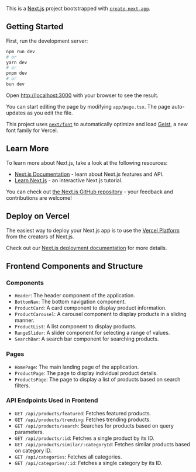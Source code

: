 This is a [Next.js](https://nextjs.org) project bootstrapped with [`create-next-app`](https://nextjs.org/docs/app/api-reference/cli/create-next-app).

## Getting Started

First, run the development server:

```bash
npm run dev
# or
yarn dev
# or
pnpm dev
# or
bun dev
```

Open [http://localhost:3000](http://localhost:3000) with your browser to see the result.

You can start editing the page by modifying `app/page.tsx`. The page auto-updates as you edit the file.

This project uses [`next/font`](https://nextjs.org/docs/app/building-your-application/optimizing/fonts) to automatically optimize and load [Geist](https://vercel.com/font), a new font family for Vercel.

## Learn More

To learn more about Next.js, take a look at the following resources:

- [Next.js Documentation](https://nextjs.org/docs) - learn about Next.js features and API.
- [Learn Next.js](https://nextjs.org/learn) - an interactive Next.js tutorial.

You can check out [the Next.js GitHub repository](https://github.com/vercel/next.js) - your feedback and contributions are welcome!

## Deploy on Vercel

The easiest way to deploy your Next.js app is to use the [Vercel Platform](https://vercel.com/new?utm_medium=default-template&filter=next.js&utm_source=create-next-app&utm_campaign=create-next-app-readme) from the creators of Next.js.

Check out our [Next.js deployment documentation](https://nextjs.org/docs/app/building-your-application/deploying) for more details.

## Frontend Components and Structure

### Components

- `Header`: The header component of the application.
- `BottomNav`: The bottom navigation component.
- `ProductCard`: A card component to display product information.
- `ProductCarousel`: A carousel component to display products in a sliding manner.
- `ProductList`: A list component to display products.
- `RangeSlider`: A slider component for selecting a range of values.
- `SearchBar`: A search bar component for searching products.

### Pages

- `HomePage`: The main landing page of the application.
- `ProductPage`: The page to display individual product details.
- `ProductsPage`: The page to display a list of products based on search filters.

### API Endpoints Used in Frontend

- `GET /api/products/featured`: Fetches featured products.
- `GET /api/products/trending`: Fetches trending products.
- `GET /api/products/search`: Searches for products based on query parameters.
- `GET /api/products/:id`: Fetches a single product by its ID.
- `GET /api/products/similar/:categoryId`: Fetches similar products based on category ID.
- `GET /api/categories`: Fetches all categories.
- `GET /api/categories/:id`: Fetches a single category by its ID.
